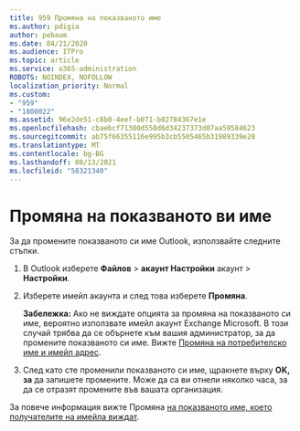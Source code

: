 ```yaml
---
title: 959 Промяна на показваното име
ms.author: pdigia
author: pebaum
ms.date: 04/21/2020
ms.audience: ITPro
ms.topic: article
ms.service: o365-administration
ROBOTS: NOINDEX, NOFOLLOW
localization_priority: Normal
ms.custom:
- "959"
- "1800022"
ms.assetid: 96e2de51-c8b0-4eef-b071-b02784367e1e
ms.openlocfilehash: cbaebcf71380d558d6d34237373d07aa59584623
ms.sourcegitcommit: ab75f66355116e995b3cb5505465b31989339e28
ms.translationtype: MT
ms.contentlocale: bg-BG
ms.lasthandoff: 08/13/2021
ms.locfileid: "58321340"
---
```

# <a name="change-your-display-name"></a>Промяна на показваното ви име
  
За да промените показваното си име Outlook, използвайте следните стъпки.
  
1. В Outlook изберете **Файлов** \> **акаунт Настройки** акаунт \> **Настройки**.

2. Изберете имейл акаунта и след това изберете **Промяна**.

    **Забележка:** Ако не виждате опцията за промяна на показваното си име, вероятно използвате имейл акаунт Exchange Microsoft. В този случай трябва да се обърнете към вашия администратор, за да промените показваното си име. Вижте [Промяна на потребителско име и имейл адрес](https://docs.microsoft.com/microsoft-365/admin/add-users/change-a-user-name-and-email-address).
  
3. След като сте променили показваното си име, щракнете върху **OK, за** да запишете промените. Може да са ви отнели няколко часа, за да се отразят промените във вашата организация.

За повече информация вижте Промяна [на показваното име, което получателите на имейла виждат](https://support.office.com/article/2b53331a-ba2a-4803-88dc-ac9fe376c8a9.aspx).
  